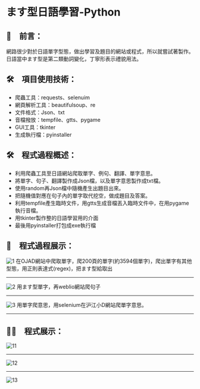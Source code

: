 # ます型日語學習-Python

## 📢　前言：

網路很少對於日語單字型態，做出學習及題目的網站或程式，所以就嘗試著製作。
日語當中ます型是第二類動詞變化，丁寧形表示禮貌用法。

## 🛠　項目使用技術：

* 爬蟲工具：requests、selenuim
* 網頁解析工具：beautifulsoup、re
* 文件格式：Json、txt
* 音檔撥放：tempfile、gtts、pygame
* GUI工具：tkinter
* 生成執行檔：pyinstaller

## 🛠　程式過程概述：
* 利用爬蟲工具至日語網站爬取單字、例句、翻譯、單字意思。
* 將單字、句子、翻譯製作成Json檔，以及單字意思製作成txt檔。
* 使用random再Json檔中隨機產生出題目出來。
* 把隨機值對應在句子內的單字取代挖空，做成題目及答案。
* 利用tempfile產生臨時文件，用gtts生成音檔丟入臨時文件中，在用pygame執行音檔。
* 用tkinter製作整的日語學習用的介面
* 最後用pyinstaller打包成exe執行檔

## 📝　程式過程展示：

![1](https://user-images.githubusercontent.com/79140074/142711257-26f1e934-58e0-4dcb-acf8-a14098da3ad5.png)
在OJAD網站中爬取單字，爬200頁的單字(約3594個單字)，爬出單字有其他型態，用正則表達式(regex)，把ます型給取出
****
![2](https://user-images.githubusercontent.com/79140074/142711260-a586db9e-6e80-48b5-b353-ba5519d1b4a6.png)
用ます型單字，再weblio網站爬句子
****
![3](https://user-images.githubusercontent.com/79140074/142711262-cf497027-8d7e-40a2-bd52-fb22853d55a5.png)
用單字爬意思，用selenium在沪江小D網站爬單字意思。
****

## 🧑‍🎓　程式展示：
![11](https://user-images.githubusercontent.com/79140074/142711263-1686582e-c135-4998-ad72-757bf538a5a9.png)

****
![12](https://user-images.githubusercontent.com/79140074/142711264-3c89389b-474e-42d8-9af9-24bed8e9720c.png)

****
![13](https://user-images.githubusercontent.com/79140074/142711265-bee974d0-a8ac-4547-9d26-fa88f2900433.png)

